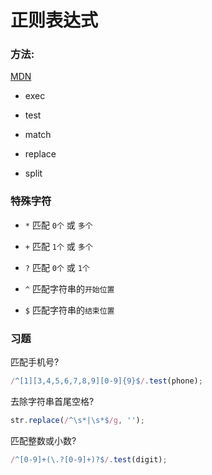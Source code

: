 # 正则表达式

### 方法:

[MDN](https://developer.mozilla.org/zh-CN/docs/Web/JavaScript/Guide/Regular_Expressions#使用正则表达式)

- exec

- test

- match

- replace

- split

### 特殊字符

- `*` 匹配 `0个` 或 `多个`

- `+` 匹配 `1个` 或 `多个`

- `?` 匹配 `0个` 或 `1个`

- `^` 匹配字符串的`开始位置`

- `$` 匹配字符串的`结束位置`

### 习题

匹配手机号?

```js
/^[1][3,4,5,6,7,8,9][0-9]{9}$/.test(phone);
```

去除字符串首尾空格?

```js
str.replace(/^\s*|\s*$/g, '');
```

匹配整数或小数?

```js
/^[0-9]+(\.?[0-9]+)?$/.test(digit);
```
